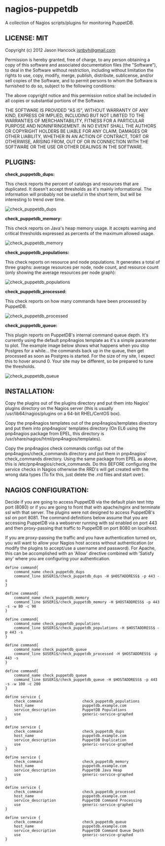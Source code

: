 nagios-puppetdb
===============

A collection of Nagios scripts/plugins for monitoring PuppetDB.


LICENSE: MIT
------------
Copyright (c) 2012 Jason Hancock <jsnbyh@gmail.com>

Permission is hereby granted, free of charge, to any person obtaining a copy
of this software and associated documentation files (the "Software"), to deal
in the Software without restriction, including without limitation the rights
to use, copy, modify, merge, publish, distribute, sublicense, and/or sell
copies of the Software, and to permit persons to whom the Software is furnished
to do so, subject to the following conditions:

The above copyright notice and this permission notice shall be included in all
copies or substantial portions of the Software.

THE SOFTWARE IS PROVIDED "AS IS", WITHOUT WARRANTY OF ANY KIND, EXPRESS OR
IMPLIED, INCLUDING BUT NOT LIMITED TO THE WARRANTIES OF MERCHANTABILITY,
FITNESS FOR A PARTICULAR PURPOSE AND NONINFRINGEMENT. IN NO EVENT SHALL THE
AUTHORS OR COPYRIGHT HOLDERS BE LIABLE FOR ANY CLAIM, DAMAGES OR OTHER
LIABILITY, WHETHER IN AN ACTION OF CONTRACT, TORT OR OTHERWISE, ARISING FROM,
OUT OF OR IN CONNECTION WITH THE SOFTWARE OR THE USE OR OTHER DEALINGS IN
THE SOFTWARE.

PLUGINS:
--------

**check_puppetdb_dups:**

This check reports the percent of catalogs and resources that are duplicated.
It doesn't accept thresholds as it's mainly informational. The information
will probably not be useful in the short term, but will be interesting to
trend over time.

![check_puppetdb_dups](https://github.com/jasonhancock/nagios-puppetdb/raw/master/example-images/check_puppetdb_dups.png)

**check_puppetdb_memory:**

This check reports on Java's heap memory usage. It accepts warning and critical
thresholds expressed as percents of the maximum allowed usage.

![check_puppetdb_memory](https://github.com/jasonhancock/nagios-puppetdb/raw/master/example-images/check_puppetdb_memory.png)

**check_puppetdb_populations:**

This check reports on resource and node populations. It generates a total of
three graphs: average resources per node, node count, and resource count (only
showing the average resources per node graph):

![check_puppetdb_populations](https://github.com/jasonhancock/nagios-puppetdb/raw/master/example-images/check_puppetdb_populations.png)

**check_puppetdb_processed:**

This check reports on how many commands have been processed by PuppetDB.

![check_puppetdb_processed](https://github.com/jasonhancock/nagios-puppetdb/raw/master/example-images/check_puppetdb_processed.png)

**check_puppetdb_queue:**

This plugin reports on PuppetDB's internal command queue depth. It's currently 
using the default pnp4nagios template as it's a simple parameter to plot. The
example image below shows what happens when you stop Postgres for a while... the
commands back up in the queue, then get processed as soon as Postgres is
started. For the size of my site, I expect this to hover around 0. Your site
may be different, so be prepared to tune the thresholds.

![check_puppetdb_queue](https://github.com/jasonhancock/nagios-puppetdb/raw/master/example-images/check_puppetdb_queue.png)

INSTALLATION:
-------------

Copy the plugins out of the plugins directory and put them into Nagios' plugins
directory on the Nagios server (this is usually /usr/lib64/nagios/plugins on 
a 64-bit RHEL/CentOS box). 

Copy the pnp4nagios templates out of the pnp4nagios/templates directory and put
them into pnp4nagios' templates directory (On EL6 using the pnp4nagios package
from EPEL, this directory is /usr/share/nagios/html/pnp4nagios/templates).

Copy the pnp4nagios check commands configs out of the pnp4nagios/check\_commands
directory and put them in pnp4nagios' check\_commands directory. Using the same
package from EPEL as above, this is /etc/pnp4nagios/check\_commands. Do this
BEFORE configuring the service checks in Nagios otherwise the RRD's will get 
created with the wrong data types (To fix this, just delete the .rrd files and
start over).

NAGIOS CONFIGURATION:
---------------------

Decide if you are going to access PuppetDB via the default plain text http port
(8080) or if you are going to front that with apache/nginx and terminate ssl
with that server. The plugins were not designed to access PuppetDB's ssl on port
8081. The command definitions below assume that you are accessing PuppetDB via a
webserver running with ssl enabled on port 443 and then proxy-passing that
traffic to PuppetDB on port 8080 on localhost.

If you are proxy-passing the traffic and you have authentication turned on, you
will want to allow your Nagios host access without authentication (or modify
the plugins to accept/use a username and password). For Apache, this can be
accomplished with an 'Allow' directive combined with 'Satisfy any' where you are
configuring your authentication.

```
define command{
    command_name check_puppetdb_dups
    command_line $USER1$/check_puppetdb_dups -H $HOSTADDRESS$ -p 443 -s
}

define command{
    command_name check_puppetdb_memory
    command_line $USER1$/check_puppetdb_memory -H $HOSTADDRESS$ -p 443 -s -w 80 -c 90
}

define command{
    command_name check_puppetdb_populations
    command_line $USER1$/check_puppetdb_populations -H $HOSTADDRESS$ -p 443 -s
}

define command{
    command_name check_puppetdb_queue
    command_line $USER1$/check_puppetdb_processed -H $HOSTADDRESS$ -p 443 -s
}

define command{
    command_name check_puppetdb_queue
    command_line $USER1$/check_puppetdb_queue -H $HOSTADDRESS$ -p 443 -s -w 100 -c 200
}

define service {
    check_command                  check_puppetdb_populations
    host_name                      puppetdb.example.com
    service_description            PuppetDB Populations
    use                            generic-service-graphed
}

define service {
    check_command                  check_puppetdb_dups
    host_name                      puppetdb.example.com
    service_description            PuppetDB Duplication
    use                            generic-service-graphed
}

define service {
    check_command                  check_puppetdb_memory
    host_name                      puppetdb.example.com
    service_description            PuppetDB Java Heap
    use                            generic-service-graphed
}

define service {
    check_command                  check_puppetdb_processed
    host_name                      puppetdb.example.com
    service_description            PuppetDB Command Processing 
    use                            generic-service-graphed
}

define service {
    check_command                  check_puppetdb_queue
    host_name                      puppetdb.example.com
    service_description            PuppetDB Command Queue Depth 
    use                            generic-service-graphed
}
```
